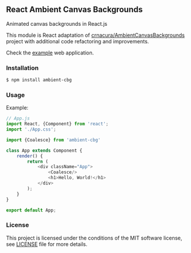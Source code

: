 ## React Ambient Canvas Backgrounds

Animated canvas backgrounds in React.js

This module is React adaptation of [crnacura/AmbientCanvasBackgrounds](https://github.com/crnacura/AmbientCanvasBackgrounds) project with additional code refactoring and improvements.

Check the [example](https://yuriylisovskiy.github.io/ambient-cbg) web application.

### Installation
```bash
$ npm install ambient-cbg
```

### Usage
Example:
```js
// App.js
import React, {Component} from 'react';
import './App.css';

import {Coalesce} from 'ambient-cbg'

class App extends Component {
    render() {
        return (
            <div className="App">
                <Coalesce/>
                <h1>Hello, World!</h1>
            </div>
        );
    }
}

export default App;
```

### License
This project is licensed under the conditions of the MIT software license, see [LICENSE](LICENSE) file for more details.
